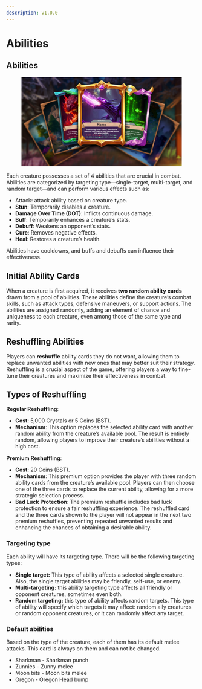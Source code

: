 ```yaml
---
description: v1.0.0
---
```


# Abilities

## Abilities

<figure><img src="../../.gitbook/assets/abilities_ico.png" alt=""><figcaption></figcaption></figure>

Each creature possesses a set of 4 abilities that are crucial in combat. Abilities are categorized by targeting type—single-target, multi-target, and random target—and can perform various effects such as:

* Attack: attack ability based on creature type.
* **Stun**: Temporarily disables a creature.
* **Damage Over Time (DOT)**: Inflicts continuous damage.
* **Buff**: Temporarily enhances a creature’s stats.
* **Debuff**: Weakens an opponent’s stats.
* **Cure**: Removes negative effects.
* **Heal**: Restores a creature’s health.

Abilities have cooldowns, and buffs and debuffs can influence their effectiveness.

## **Initial Ability Cards**

When a creature is first acquired, it receives **two random ability cards** drawn from a pool of abilities. These abilities define the creature’s combat skills, such as attack types, defensive maneuvers, or support actions. The abilities are assigned randomly, adding an element of chance and uniqueness to each creature, even among those of the same type and rarity.

## **Reshuffling Abilities**

Players can **reshuffle** ability cards they do not want, allowing them to replace unwanted abilities with new ones that may better suit their strategy. Reshuffling is a crucial aspect of the game, offering players a way to fine-tune their creatures and maximize their effectiveness in combat.

## **Types of Reshuffling**

**Regular Reshuffling**:

* **Cost**: 5,000 Crystals or 5 Coins (BST).
* **Mechanism**: This option replaces the selected ability card with another random ability from the creature’s available pool. The result is entirely random, allowing players to improve their creature’s abilities without a high cost.

**Premium Reshuffling**:

* **Cost**: 20 Coins (BST).
* **Mechanism**: This premium option provides the player with three random ability cards from the creature’s available pool. Players can then choose one of the three cards to replace the current ability, allowing for a more strategic selection process.
* **Bad Luck Protection**: The premium reshuffle includes bad luck protection to ensure a fair reshuffling experience. The reshuffled card and the three cards shown to the player will not appear in the next two premium reshuffles, preventing repeated unwanted results and enhancing the chances of obtaining a desirable ability.

### Targeting type

Each ability will have its targeting type. There will be the following targeting types:

* **Single target:** This type of ability affects a selected single creature. Also, the single target abilities may be friendly, self-use, or enemy.&#x20;
* **Multi-targeting:** this ability targeting type affects all friendly or opponent creatures, sometimes even both.&#x20;
* **Random targeting:** this type of ability affects random targets. This type of ability will specify which targets it may affect: random ally creatures or random opponent creatures, or it can randomly affect any target.

### Default abilities

Based on the type of the creature, each of them has its default melee attacks. This card is always on them and can not be changed.

* Sharkman - Sharkman punch
* Zunnies -  Zunny melee
* Moon bits - Moon bits melee
* Oregon - Oregon Head bump
